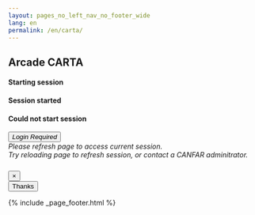 ```yaml
---
layout: pages_no_left_nav_no_footer_wide
lang: en
permalink: /en/carta/
---
```


<!-- Content starts -->

<section>
  <h2 class="arcade-title">Arcade CARTA</h2>
</section>
<div class="arcade-authenticated">
<section id="main_section">
    <div class="session-list card panel-default">
      <div class="panel-heading doi-panel-heading">
        <h4 class="arcade-modal-title session-starting">Starting session</h4>
        <h4 class="arcade-modal-title session-started d-none">Session started</h4>
        <h4 class="arcade-modal-title session-failed d-none">Could not start session</h4>
      </div>
      <div class="progress session-table-progress progress-bar-striped">
        <div class="cadc-progress progress-bar" role="progressbar" aria-valuenow="100" aria-valuemin="100" aria-valuemax="100">
        </div>
      </div>
      <div class="panel-body doi-panel-body">
        <div class="arcade-not-authenticated d-none">
          <button type="submit" class="btn btn-primary" id="arcade_login_button">
            <i>Login Required</i>
          </button>
        </div>
        <div class="forwarded session-started d-none">
          <i>Please refresh page to access current session.</i>
        </div>
        <div class="forwarded session-failed d-none">
          <i>Try reloading page to refresh session, or contact a CANFAR adminitrator.</i>
        </div>
      </div>
    </div>
</section>
</div>

<!-- Info/Error Modal -->
<!-- Displayed when anything other than a 401 or 200 is returned -->
<div class="modal fade" id="infoModal" tabindex="-1" role="dialog" aria-labelledby="exampleModalLongTitle" aria-hidden="true">
  <div class="modal-dialog" role="document">
    <div class="modal-content">
      <div class="modal-header">
        <h5 class="modal-title" id="infoModalLongTitle"></h5>
        <button type="button" class="close" data-dismiss="modal" aria-label="Close">
          <span aria-hidden="true">&times;</span>
        </button>
      </div>
      <div class="modal-body">
        <span class="info-span"></span>
        <span class="arcade-spinner fas fa-spinner fa-spin"></span>
      </div>
      <div id="infoThanks" class="modal-footer">
        <button type="button" class="btn btn-secondary" data-dismiss="modal">Thanks</button>
      </div>
    </div>
  </div>
</div>

<!-- Content ends -->

{% include _page_footer.html %}

<script type="text/javascript" src="/carta/carta.js"></script>
